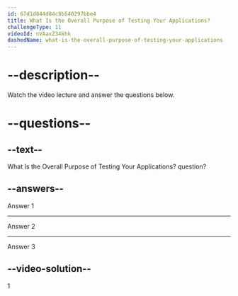 ```yaml
---
id: 67d1d844d84c8b540297bbe4
title: What Is the Overall Purpose of Testing Your Applications?
challengeType: 11
videoId: nVAaxZ34khk
dashedName: what-is-the-overall-purpose-of-testing-your-applications
---
```


# --description--

Watch the video lecture and answer the questions below.

# --questions--

## --text--

What Is the Overall Purpose of Testing Your Applications? question?

## --answers--

Answer 1

---

Answer 2

---

Answer 3

## --video-solution--

1
